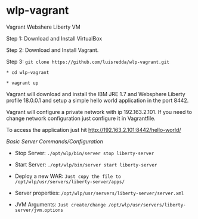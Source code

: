 # wlp-vagrant
Vagrant Webshere Liberty VM

Step 1: Download and Install VirtualBox

Step 2: Download and Install Vagrant.

Step 3: `git clone https://github.com/luisredda/wlp-vagrant.git`

    * cd wlp-vagrant
    
    * vagrant up
    
Vagrant will download and install the IBM JRE 1.7 and Websphere Liberty profile 18.0.0.1 and setup a simple hello world application in the port 8442.

Vagrant will configure a private network with ip 192.163.2.101. If you need to change network configuration just configure it in Vagrantfile.

To access the application just hit http://192.163.2.101:8442/hello-world/

*Basic Server Commands/Configuration*

- Stop Server: `./opt/wlp/bin/server stop liberty-server`
- Start Server: `./opt/wlp/bin/server start liberty-server`

- Deploy a new WAR: `Just copy the file to /opt/wlp/usr/servers/liberty-server/apps/`
- Server properties: `/opt/wlp/usr/servers/liberty-server/server.xml`
- JVM Arguments: `Just create/change /opt/wlp/usr/servers/liberty-server/jvm.options`
